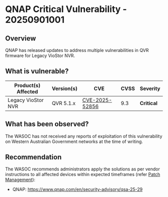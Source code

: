 # QNAP Critical Vulnerability - 20250901001

## Overview

QNAP has released updates to address multiple vulnerabilities in QVR firmware for Legacy VioStor NVR.

## What is vulnerable?

| Product(s) Affected | Version(s) | CVE                                                                                                                                      | CVSS         | Severity                                                       |
| ------------------- | ---------- | ---------------------------------------------------------------------------------------------------------------------------------------- | ------------ | -------------------------------------------------------------- |
| Legacy VioStor NVR     |  QVR 5.1.x   | [CVE-2025-52856](https://nvd.nist.gov/vuln/detail/CVE-2025-52856)  | 9.3 | **Critical**   |

## What has been observed?

The WASOC has not received any reports of exploitation of this vulnerability on Western Australian Government networks at the time of writing.

## Recommendation

The WASOC recommends administrators apply the solutions as per vendor instructions to all affected devices within expected timeframes (refer [Patch Management](../guidelines/patch-management.md)):

- QNAP: <https://www.qnap.com/en/security-advisory/qsa-25-29>
